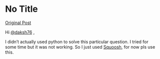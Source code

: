 # No Title

[Original Post](https://discourse.onlinedegree.iitm.ac.in/t/161120/140)

<p>Hi <a class="mention" href="/u/daksh76">@daksh76</a> ,</p>
<p>I didn’t actually used python to solve this particular question.  I tried for some time but it was not working. So I just used <a href="https://squoosh.app/" rel="noopener nofollow ugc">Squoosh</a>, for now pls use this.</p>